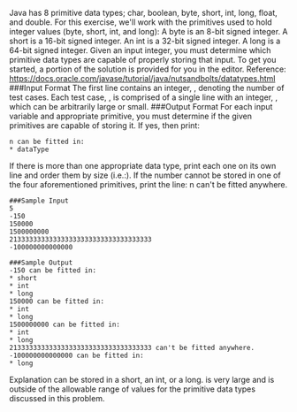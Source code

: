 Java has 8 primitive data types; char, boolean, byte, short, int, long, float, and double. For this exercise, 
    we'll work with the primitives used to hold integer values (byte, short, int, and long):
    A byte is an 8-bit signed integer.
    A short is a 16-bit signed integer.
    An int is a 32-bit signed integer.
    A long is a 64-bit signed integer.
Given an input integer, you must determine which primitive data types are capable of properly storing that input.
To get you started, a portion of the solution is provided for you in the editor.
Reference: https://docs.oracle.com/javase/tutorial/java/nutsandbolts/datatypes.html
###Input Format
The first line contains an integer,
, denoting the number of test cases.
Each test case, , is comprised of a single line with an integer,
, which can be arbitrarily large or small.
###Output Format
For each input variable and appropriate primitive, you must determine if the given primitives are capable of storing it. 
If yes, then print:
```console
n can be fitted in:
* dataType
```
If there is more than one appropriate data type, print each one on its own line and order them by size (i.e.:).
If the number cannot be stored in one of the four aforementioned primitives, print the line:
n can't be fitted anywhere.
```console
###Sample Input
5
-150
150000
1500000000
213333333333333333333333333333333333
-100000000000000
```
```console
###Sample Output
-150 can be fitted in:
* short
* int
* long
150000 can be fitted in:
* int
* long
1500000000 can be fitted in:
* int
* long
213333333333333333333333333333333333 can't be fitted anywhere.
-100000000000000 can be fitted in:
* long
```
Explanation
can be stored in a short, an int, or a long.
is very large and is outside of the allowable range of values for the primitive data types discussed in this problem.
